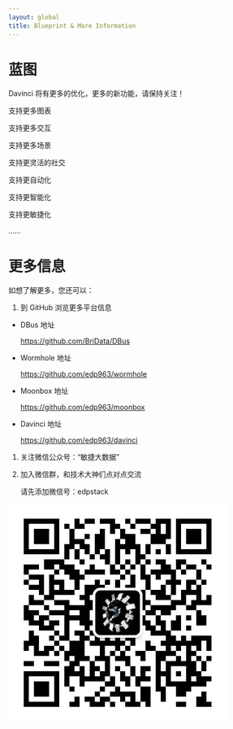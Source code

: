 ```yaml
---
layout: global
title: Blueprint & More Information
---
```

# 蓝图

Davinci 将有更多的优化，更多的新功能，请保持关注！

支持更多图表

支持更多交互

支持更多场景

支持更灵活的社交

支持更自动化

支持更智能化

支持更敏捷化

…...

# 更多信息

如想了解更多，您还可以：

1. 到 GitHub 浏览更多平台信息

- DBus 地址

  https://github.com/BriData/DBus

- Wormhole 地址

  https://github.com/edp963/wormhole

- Moonbox 地址

  https://github.com/edp963/moonbox

- Davinci 地址

  https://github.com/edp963/davinci

1. 关注微信公众号：“敏捷大数据”

2. 加入微信群，和技术大神们点对点交流

   请先添加微信号：edpstack

![More_WeChat](./img/More_WeChat.jpg)
